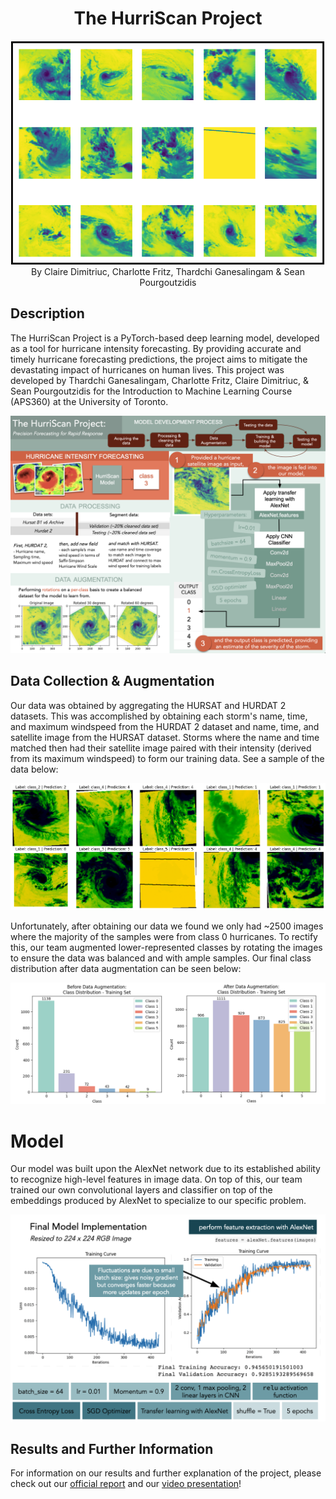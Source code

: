 <h1 align="center"> The HurriScan Project </h1>
<!-- <div align="center"> By Claire Dimitriuc, Charlotte Fritz, Thardchi Ganesalingam & Sean Pourgoutzidis </div> -->
<div align="center">
  <!--![Image](Images/Hursat_Visualizer.png)-->
  <img src="https://github.com/macaroonforu/HurriScan/blob/main/Images/Hursat_Visualizer.png?pngraw=true">
<div align="center"> By Claire Dimitriuc, Charlotte Fritz, Thardchi Ganesalingam & Sean Pourgoutzidis </div>
  <!--![alt text](https://github.com/macaroonforu/HurriScan/blob/main/Images/Hursat_Visualizer.png?raw=true)-->
</div>

## Description


The HurriScan Project is a PyTorch-based deep learning model, developed as a tool for hurricane intensity forecasting. By providing accurate and timely hurricane forecasting predictions, the project aims to mitigate the devastating impact of hurricanes on human lives. This project was developed by Thardchi Ganesalingam, Charlotte Fritz, Claire Dimitriuc, & Sean Pourgoutzidis for the Introduction to Machine Learning Course (APS360) at the University of Toronto.

<div align="center">
  <!--![Image](Images/final_report_illustration.png)-->
  <img src="https://github.com/macaroonforu/HurriScan/blob/main/Images/final_report_illustration.png?pngraw=true">
</div>

## Data Collection & Augmentation

Our data was obtained by aggregating the HURSAT and HURDAT 2 datasets. This was accomplished by obtaining each storm's name, time, and maximum windspeed from the HURDAT 2 dataset and name, time, and satellite image from the HURSAT dataset. Storms where the name and time matched then had their satellite image paired with their intensity (derived from its maximum windspeed) to form our training data. See a sample of the data below:

<div align="center">
  <!--![Image](Images/Qualitative_Results.png)-->
  <img src="https://github.com/macaroonforu/HurriScan/blob/main/Images/Qualitative_Results.png?pngraw=true">
</div>

Unfortunately, after obtaining our data we found we only had ~2500 images where the majority of the samples were from class 0 hurricanes. To rectify this, our team augmented lower-represented classes by rotating the images to ensure the data was balanced and with ample samples. Our final class distribution after data augmentation can be seen below:

<div align="center">
  <!--![Image](Images/data-class-distribution.png)-->
  <img src="https://github.com/macaroonforu/HurriScan/blob/main/Images/data-class-distribution.png?pngraw=true">
</div>

# Model

Our model was built upon the AlexNet network due to its established ability to recognize high-level features in image data. On top of this, our team trained our own convolutional layers and classifier on top of the embeddings produced by AlexNet to specialize to our specific problem. 

<div align="center">
  <!--![Image](Images/final_model.png)-->
  <img src="https://github.com/macaroonforu/HurriScan/blob/main/Images/final_model.png?pngraw=true">
</div> 

## Results and Further Information

For information on our results and further explanation of the project, please check out our [official report](https://drive.google.com/file/d/1k8KF6Ui9yT2awSPM993zoFm_6jhEKOsA/view?usp=sharing) and our [video presentation](https://drive.google.com/file/d/19rEmTvcj-dvJqhJ7uodOpZdjCWpxrR81/view?usp=drive_link)!
